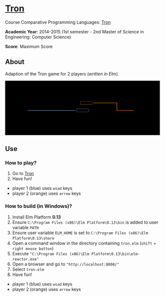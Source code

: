 # [Tron](http://matt77hias.github.io/Tron)
Course Comparative Programming Languages: [Tron](http://matt77hias.github.io/Tron)

**Academic Year**: 2014-2015 (1st semester - 2nd Master of Science in Engineering: Computer Science)

**Score**: Maximum Score

## About
Adaption of the Tron game for 2 players (*written in Elm*).
<p align="center"><img src="res/Tron.png"></p>

## Use

### How to play?
1. Go to [Tron](http://matt77hias.github.io/Tron)
2. Have fun!
  * player 1 (blue) uses `wsad` keys 
  * player 2 (orange) uses `arrow` keys

### How to build (in Windows)?
1. Install Elm Platform **0.13**
2. Ensure `C:\Program Files (x86)\Elm Platform\0.13\bin` is added to user variable `PATH`
3. Ensure user variable `ELM_HOME` is set to `C:\Program Files (x86)\Elm Platform\0.13\share`
4. Open a command window in the directory containing `tron.elm` (`shift` + `right mouse button`)
5. Execute `"C:\Program Files (x86)\Elm Platform\0.13\bin\elm-reactor.exe"`
6. Open a browser and go to `"http://localhost:8000/"`
7. Select `tron.elm`
8. Have fun!
  * player 1 (blue) uses `wsad` keys 
  * player 2 (orange) uses `arrow` keys
